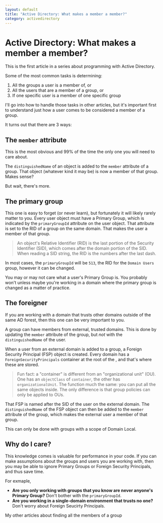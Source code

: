 ```yaml
---
layout: default
title: "Active Directory: What makes a member a member?"
category: activedirectory
---
```


# Active Directory: What makes a member a member?

This is the first article in a series about programming with Active Directory.

Some of the most common tasks is determining:

1. All the groups a user is a member of, or
2. All the users that are a member of a group, or
3. If one specific user is a member of one specific group

I'll go into how to handle those tasks in other articles, but it's important first to understand just how a user comes to be considered a member of a group.

It turns out that there are 3 ways:

## The `member` attribute

This is the most obvious and 99% of the time the only one you will need to care about.

The `distinguishedName` of an object is added to the `member` attribute of a group. That object (whatever kind it may be) is now a member of that group. Makes sense?

But wait, there's more.

## The primary group

This one is easy to forget (or never learn), but fortunately it will likely rarely matter to you. Every user object must have a Primary Group, which is indicated by the `primaryGroupId` attribute on the user object. That attribute is set to the RID of a group on the same domain. That makes the user a member of that group.

> An object's Relative Identifier (RID) is the last portion of the Security Identifier (SID), which comes after the domain portion of the SID. When reading a SID string, the RID is the numbers after the last dash.

In most cases, the `primaryGroupId` will be `513`, the RID for the `Domain Users` group, however it can be changed.

You may or may not care what a user's Primary Group is. You probably won't unless maybe you're working in a domain where the primary group is changed as a matter of practice.

## The foreigner

If you are working with a domain that trusts other domains outside of the same AD forest, then this one can be very important to you.

A group can have members from external, trusted domains. This is done by updating the `member` attribute of the group, but _not_ with the `distinguishedName` of the user.

When a user from an external domain is added to a group, a Foreign Security Principal (FSP) object is created. Every domain has a `ForeignSecurityPrincipals` container at the root of the , and that's where these are stored.

> Fun fact: a "container" is different from an "organizational unit" (OU). One has an `objectClass` of `container`, the other has `organizationalUnit`. The function much the same: you can put all the same objects inside. The only difference is that group policies can only be applied to OUs.

That FSP is named after the SID of the user on the external domain. The `distinguishedName` of the FSP object can then be added to the `member` attribute of the group, which makes the external user a member of that group.

This can only be done with groups with a scope of Domain Local.

## Why do I care?

This knowledge comes is valuable for performance in your code. If you can make assumptions about the groups and users you are working with, then you may be able to ignore Primary Groups or Foreign Security Principals, and thus save time.

For exmaple,

- **Are you only working with groups that you know are never anyone's Primary Group?** Don't bother with the `primaryGroupId`.
- **Are you working in a single-domain environment that trusts no one?** Don't worry about Foreign Seucirty Principals.

My other articles about finding all the members of a group